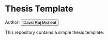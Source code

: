 # Thesis Template
Author: <button name="button" onclick="http://www.google.com">David Raj Micheal</button>

This repository contains a simple thesis template. 


